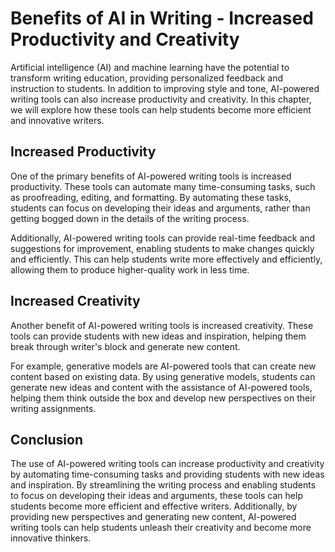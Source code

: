 Benefits of AI in Writing - Increased Productivity and Creativity
============================================================================

Artificial intelligence (AI) and machine learning have the potential to transform writing education, providing personalized feedback and instruction to students. In addition to improving style and tone, AI-powered writing tools can also increase productivity and creativity. In this chapter, we will explore how these tools can help students become more efficient and innovative writers.

Increased Productivity
----------------------

One of the primary benefits of AI-powered writing tools is increased productivity. These tools can automate many time-consuming tasks, such as proofreading, editing, and formatting. By automating these tasks, students can focus on developing their ideas and arguments, rather than getting bogged down in the details of the writing process.

Additionally, AI-powered writing tools can provide real-time feedback and suggestions for improvement, enabling students to make changes quickly and efficiently. This can help students write more effectively and efficiently, allowing them to produce higher-quality work in less time.

Increased Creativity
--------------------

Another benefit of AI-powered writing tools is increased creativity. These tools can provide students with new ideas and inspiration, helping them break through writer's block and generate new content.

For example, generative models are AI-powered tools that can create new content based on existing data. By using generative models, students can generate new ideas and content with the assistance of AI-powered tools, helping them think outside the box and develop new perspectives on their writing assignments.

Conclusion
----------

The use of AI-powered writing tools can increase productivity and creativity by automating time-consuming tasks and providing students with new ideas and inspiration. By streamlining the writing process and enabling students to focus on developing their ideas and arguments, these tools can help students become more efficient and effective writers. Additionally, by providing new perspectives and generating new content, AI-powered writing tools can help students unleash their creativity and become more innovative thinkers.
